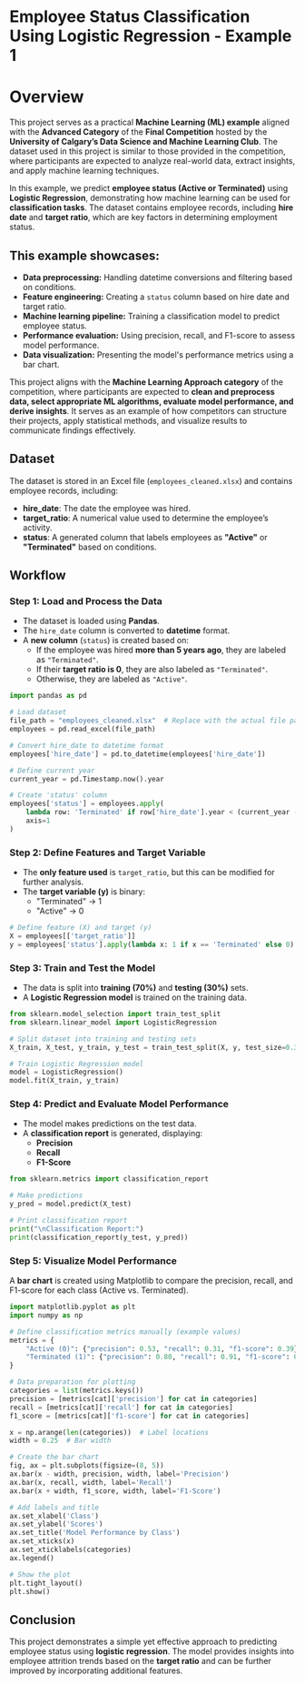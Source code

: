 
# Employee Status Classification Using Logistic Regression - Example 1 

# Overview

This project serves as a practical **Machine Learning (ML) example** aligned with the **Advanced Category**
of the **Final Competition** hosted by the **University of Calgary’s Data Science and Machine Learning Club**. 
The dataset used in this project is similar to those provided in the competition, where participants are expected 
to analyze real-world data, extract insights, and apply machine learning techniques.

In this example, we predict **employee status (Active or Terminated)** using **Logistic Regression**, demonstrating
how machine learning can be used for **classification tasks**. The dataset contains employee records, including 
**hire date** and **target ratio**, which are key factors in determining employment status.

## This example showcases:

- **Data preprocessing:** Handling datetime conversions and filtering based on conditions.
- **Feature engineering:** Creating a `status` column based on hire date and target ratio.
- **Machine learning pipeline:** Training a classification model to predict employee status.
- **Performance evaluation:** Using precision, recall, and F1-score to assess model performance.
- **Data visualization:** Presenting the model's performance metrics using a bar chart.

This project aligns with the **Machine Learning Approach category** of the competition, where participants are 
expected to **clean and preprocess data, select appropriate ML algorithms, evaluate model performance, 
and derive insights**. It serves as an example of how competitors can structure their projects, apply 
statistical methods, and visualize results to communicate findings effectively.

## Dataset

The dataset is stored in an Excel file (`employees_cleaned.xlsx`) and contains employee records, including:

- **hire_date**: The date the employee was hired.
- **target_ratio**: A numerical value used to determine the employee’s activity.
- **status**: A generated column that labels employees as **"Active"** or **"Terminated"** based on conditions.

## Workflow

### Step 1: Load and Process the Data

- The dataset is loaded using **Pandas**.
- The `hire_date` column is converted to **datetime** format.
- A **new column** (`status`) is created based on:
  - If the employee was hired **more than 5 years ago**, they are labeled as `"Terminated"`.
  - If their **target ratio is 0**, they are also labeled as `"Terminated"`.
  - Otherwise, they are labeled as `"Active"`.

```python
import pandas as pd

# Load dataset
file_path = "employees_cleaned.xlsx"  # Replace with the actual file path
employees = pd.read_excel(file_path)

# Convert hire_date to datetime format
employees['hire_date'] = pd.to_datetime(employees['hire_date'])

# Define current year
current_year = pd.Timestamp.now().year

# Create 'status' column
employees['status'] = employees.apply(
    lambda row: 'Terminated' if row['hire_date'].year < (current_year - 5) or row['target_ratio'] == 0 else 'Active',
    axis=1
)
```

### Step 2: Define Features and Target Variable

- The **only feature used** is `target_ratio`, but this can be modified for further analysis.
- The **target variable (y)** is binary:
  - "Terminated" → 1
  - "Active" → 0

```python
# Define feature (X) and target (y)
X = employees[['target_ratio']]
y = employees['status'].apply(lambda x: 1 if x == 'Terminated' else 0)
```

### Step 3: Train and Test the Model

- The data is split into **training (70%)** and **testing (30%)** sets.
- A **Logistic Regression model** is trained on the training data.

```python
from sklearn.model_selection import train_test_split
from sklearn.linear_model import LogisticRegression

# Split dataset into training and testing sets
X_train, X_test, y_train, y_test = train_test_split(X, y, test_size=0.3, random_state=42)

# Train Logistic Regression model
model = LogisticRegression()
model.fit(X_train, y_train)
```

### Step 4: Predict and Evaluate Model Performance

- The model makes predictions on the test data.
- A **classification report** is generated, displaying:
  - **Precision**
  - **Recall**
  - **F1-Score**

```python
from sklearn.metrics import classification_report

# Make predictions
y_pred = model.predict(X_test)

# Print classification report
print("\nClassification Report:")
print(classification_report(y_test, y_pred))
```

### Step 5: Visualize Model Performance

A **bar chart** is created using Matplotlib to compare the precision, recall, and F1-score for each class (Active vs. Terminated).

```python
import matplotlib.pyplot as plt
import numpy as np

# Define classification metrics manually (example values)
metrics = {
    "Active (0)": {"precision": 0.53, "recall": 0.31, "f1-score": 0.39},
    "Terminated (1)": {"precision": 0.80, "recall": 0.91, "f1-score": 0.85}
}

# Data preparation for plotting
categories = list(metrics.keys())
precision = [metrics[cat]['precision'] for cat in categories]
recall = [metrics[cat]['recall'] for cat in categories]
f1_score = [metrics[cat]['f1-score'] for cat in categories]

x = np.arange(len(categories))  # Label locations
width = 0.25  # Bar width

# Create the bar chart
fig, ax = plt.subplots(figsize=(8, 5))
ax.bar(x - width, precision, width, label='Precision')
ax.bar(x, recall, width, label='Recall')
ax.bar(x + width, f1_score, width, label='F1-Score')

# Add labels and title
ax.set_xlabel('Class')
ax.set_ylabel('Scores')
ax.set_title('Model Performance by Class')
ax.set_xticks(x)
ax.set_xticklabels(categories)
ax.legend()

# Show the plot
plt.tight_layout()
plt.show()
```

## Conclusion

This project demonstrates a simple yet effective approach to predicting employee status using **logistic regression**. The model provides insights into employee attrition trends based on the **target ratio** and can be further improved by incorporating additional features.
